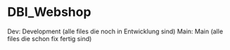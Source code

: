 # DBI_Webshop
Dev: Development (alle files die noch in Entwicklung sind)
Main: Main (alle files die schon fix fertig sind)